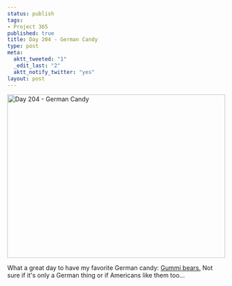 ```yaml
--- 
status: publish
tags: 
- Project 365
published: true
title: Day 204 - German Candy
type: post
meta: 
  aktt_tweeted: "1"
  _edit_last: "2"
  aktt_notify_twitter: "yes"
layout: post
---
```

<a href="http://www.flickr.com/photos/freeed/5968282759/" title="Day 204 - German Candy by Fred​, on Flickr"><img src="http://farm7.static.flickr.com/6016/5968282759_5464274f4b.jpg" width="500" height="375" alt="Day 204 - German Candy"/></a>

What a great day to have my favorite German candy: <a href="http://en.wikipedia.org/wiki/Gummi_bear">Gummi bears.</a> Not sure if it's only a German thing or if Americans like them too...
